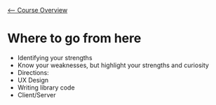 [<-- Course Overview](../../1-Overview/overview.md)
# Where to go from here
* Identifying your strengths
* Know your weaknesses, but highlight your strengths and curiosity
* Directions:
 * UX Design
 * Writing library code
 * Client/Server